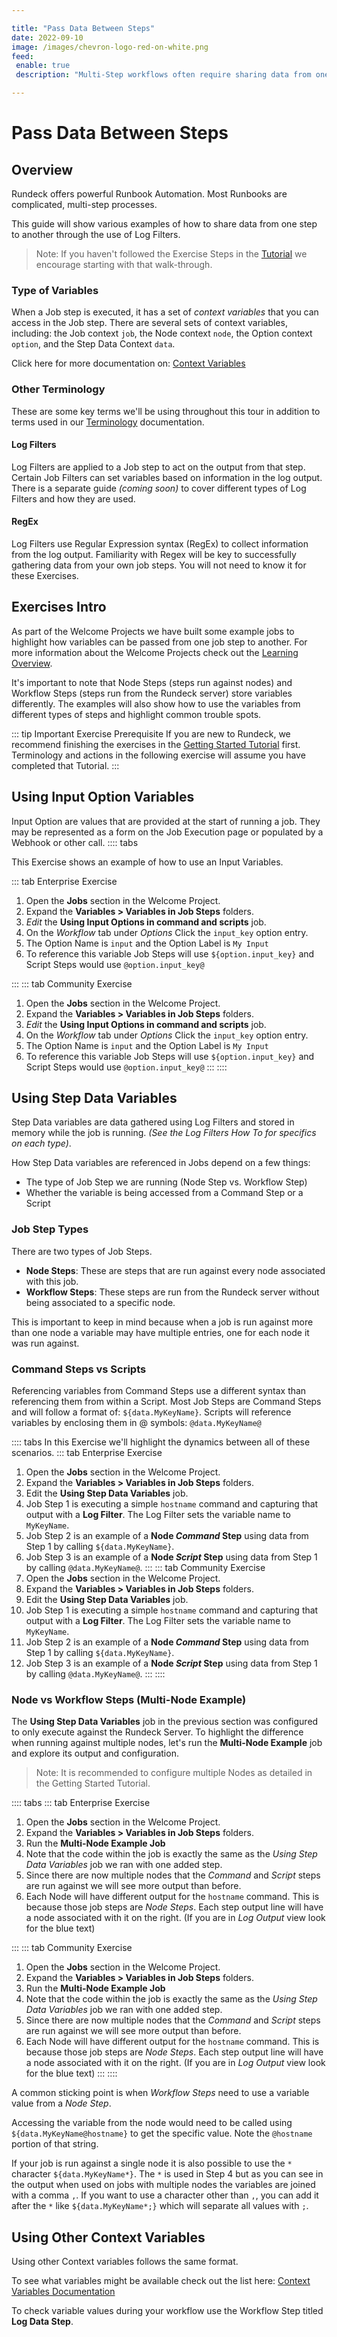 ```yaml
---

title: "Pass Data Between Steps"
date: 2022-09-10
image: /images/chevron-logo-red-on-white.png
feed:
 enable: true
 description: "Multi-Step workflows often require sharing data from one step to another. Check out the examples in this 'How to' for the diffrerent ways data can be shared through out a workflow."

---
```


# Pass Data Between Steps

## Overview
Rundeck offers powerful Runbook Automation. Most Runbooks are complicated, multi-step processes.

This guide will show various examples of how to share data from one step to another through the use of Log Filters.

> Note: If you haven't followed the Exercise Steps in the [Tutorial](/learning/tutorial/preparing.md) we encourage starting with that walk-through.

### Type of Variables
When a Job step is executed, it has a set of *context variables* that you can access in the Job step. There are several sets of context variables, including: the Job context `job`, the Node context `node`, the Option context `option`, and the Step Data Context `data`.

Click here for more documentation on: [Context Variables](/manual/job-workflows.md#context-variables)

### Other Terminology

These are some key terms we'll be using throughout this tour in addition to terms used in our [Terminology](/learning/tutorial/terminology.md) documentation.

#### Log Filters
Log Filters are applied to a Job step to act on the output from that step. Certain Job Filters can set variables based on information in the log output. There is a separate guide _(coming soon)_ to cover different types of Log Filters and how they are used.

#### RegEx
Log Filters use Regular Expression syntax (RegEx) to collect information from the log output. Familiarity with Regex will be key to successfully gathering data from your own job steps. You will not need to know it for these Exercises.

## Exercises Intro
As part of the Welcome Projects we have built some example jobs to highlight how variables can be passed from one job step to another.  For more information about the Welcome Projects check out the [Learning Overview](/learning/index.md).

It's important to note that Node Steps (steps run against nodes) and Workflow Steps (steps run from the Rundeck server) store variables differently. The examples will also show how to use the variables from different types of steps and highlight common trouble spots.

::: tip Important Exercise Prerequisite
If you are new to Rundeck, we recommend finishing the exercises in the [Getting Started Tutorial](/learning/tutorial/preparing.md) first. Terminology and actions in the following exercise will assume you have completed that Tutorial.
:::

## Using Input Option Variables
Input Option are values that are provided at the start of running a job. They may be represented as a form on the Job Execution page or populated by a Webhook or other call.
:::: tabs

This Exercise shows an example of how to use an Input Variables.

::: tab Enterprise Exercise
1. Open the **Jobs** section in the Welcome Project.
1. Expand the **Variables > Variables in Job Steps** folders.
1. *Edit* the **Using Input Options in command and scripts** job.
1. On the *Workflow* tab under *Options* Click the `input_key` option entry.
1. The Option Name is `input` and the Option Label is `My Input`
1. To reference this variable Job Steps will use `${option.input_key}` and Script Steps would use `@option.input_key@`

:::
::: tab Community Exercise
1. Open the **Jobs** section in the Welcome Project.
1. Expand the **Variables > Variables in Job Steps** folders.
1. *Edit* the **Using Input Options in command and scripts** job.
1. On the *Workflow* tab under *Options* Click the `input_key` option entry.
1. The Option Name is `input` and the Option Label is `My Input`
1. To reference this variable Job Steps will use `${option.input_key}` and Script Steps would use `@option.input_key@`
:::
::::

## Using Step Data Variables

Step Data variables are data gathered using Log Filters and stored in memory while the job is running. _(See the Log Filters How To for specifics on each type)_.

How Step Data variables are referenced in Jobs depend on a few things:
- The type of Job Step we are running (Node Step vs. Workflow Step)
- Whether the variable is being accessed from a Command Step or a Script

### Job Step Types
There are two types of Job Steps.
- **Node Steps**: These are steps that are run against every node associated with this job.
- **Workflow Steps**: These steps are run from the Rundeck server without being associated to a specific node.

This is important to keep in mind because when a job is run against more than one node a variable may have multiple entries, one for each node it was run against.

### Command Steps vs Scripts
Referencing variables from Command Steps use a different syntax than referencing them from within a Script. Most Job Steps are Command Steps and will follow a format of:
`${data.MyKeyName}`.  Scripts will reference variables by enclosing them in @ symbols: `@data.MyKeyName@`

:::: tabs
In this Exercise we'll highlight the dynamics between all of these scenarios.
::: tab Enterprise Exercise
1. Open the **Jobs** section in the Welcome Project.
1. Expand the **Variables > Variables in Job Steps** folders.
1. Edit the **Using Step Data Variables** job.
1. Job Step 1 is executing a simple `hostname` command and capturing that output with a **Log Filter**. The Log Filter sets the variable name to `MyKeyName`.
1. Job Step 2 is an example of a **Node _Command_ Step** using data from Step 1 by calling `${data.MyKeyName}`.
1. Job Step 3 is an example of a **Node _Script_ Step** using data from Step 1 by calling `@data.MyKeyName@`.
:::
::: tab Community Exercise
1. Open the **Jobs** section in the Welcome Project.
1. Expand the **Variables > Variables in Job Steps** folders.
1. Edit the **Using Step Data Variables** job.
1. Job Step 1 is executing a simple `hostname` command and capturing that output with a **Log Filter**. The Log Filter sets the variable name to `MyKeyName`.
1. Job Step 2 is an example of a **Node _Command_ Step** using data from Step 1 by calling `${data.MyKeyName}`.
1. Job Step 3 is an example of a **Node _Script_ Step** using data from Step 1 by calling `@data.MyKeyName@`.
:::
::::

### Node vs Workflow Steps (Multi-Node Example)
The **Using Step Data Variables** job in the previous section was configured to only execute against the Rundeck Server.
To highlight the difference when running against multiple nodes, let's run the **Multi-Node Example** job and explore its output and configuration.
>Note: It is recommended to configure multiple Nodes as detailed in the Getting Started Tutorial.

:::: tabs
::: tab Enterprise Exercise
1. Open the **Jobs** section in the Welcome Project.
1. Expand the **Variables > Variables in Job Steps** folders.
1. Run the **Multi-Node Example Job**
1. Note that the code within the job is exactly the same as the _Using Step Data Variables_ job we ran with one added step.
1. Since there are now multiple nodes that the _Command_ and _Script_ steps are run against we will see more output than before.
2. Each Node will have different output for the `hostname` command. This is because those job steps are *Node Steps*. Each step output line will have a node associated with it on the right. (If you are in *Log Output* view look for the blue text)

:::
::: tab Community Exercise
1. Open the **Jobs** section in the Welcome Project.
1. Expand the **Variables > Variables in Job Steps** folders.
1. Run the **Multi-Node Example Job**
1. Note that the code within the job is exactly the same as the _Using Step Data Variables_ job we ran with one added step.
1. Since there are now multiple nodes that the _Command_ and _Script_ steps are run against we will see more output than before.
2. Each Node will have different output for the `hostname` command. This is because those job steps are *Node Steps*. Each step output line will have a node associated with it on the right. (If you are in *Log Output* view look for the blue text)
:::
::::

A common sticking point is when _Workflow Steps_ need to use a variable value from a _Node Step_.

Accessing the variable from the node would need to be called using `${data.MyKeyName@hostname}` to get the specific value. Note the `@hostname` portion of that string.

If your job is run against a single node it is also possible to use the `*` character `${data.MyKeyName*}`. The `*` is used in Step 4 but as you can see in the output when used on jobs with multiple nodes the variables are joined with a comma `,`.  If you want to use a character other than `,`, you can add it after the `*` like `${data.MyKeyName*;}` which will separate all values with `;`.

## Using Other Context Variables
Using other Context variables follows the same format.

To see what variables might be available check out the list here:
[Context Variables Documentation](/manual/job-workflows.html#context-variables)

To check variable values during your workflow use the Workflow Step titled **Log Data Step**.
